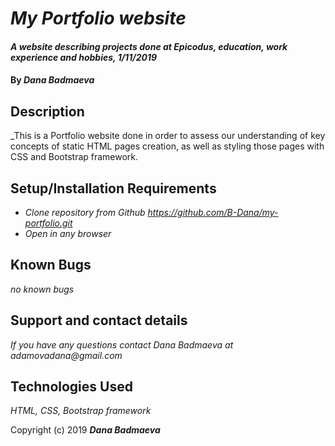# _My Portfolio website_

#### _A website describing projects done at Epicodus, education, work experience and hobbies, 1/11/2019_

#### By _**Dana Badmaeva**_

## Description

_This is a Portfolio website done in order to assess our understanding of key concepts of static HTML pages creation, as well as styling those pages with CSS and Bootstrap framework.

## Setup/Installation Requirements

* _Clone repository from Github https://github.com/B-Dana/my-portfolio.git_
* _Open in any browser_

## Known Bugs

_no known bugs_

## Support and contact details

_If you have any questions contact Dana Badmaeva at adamovadana@gmail.com_

## Technologies Used

_HTML, CSS, Bootstrap framework_

Copyright (c) 2019 **_Dana Badmaeva_**
